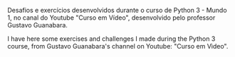 Desafios e exercícios desenvolvidos durante o curso de Python 3 - Mundo 1, no canal do Youtube "Curso em Vídeo", desenvolvido pelo professor Gustavo Guanabara.

I have here some exercises and challenges I made during the Python 3 course, from Gustavo Guanabara's channel on Youtube: "Curso em Vìdeo".

